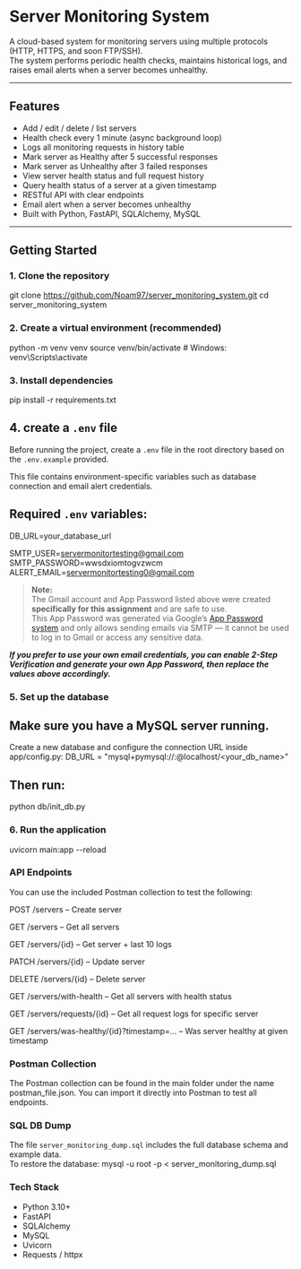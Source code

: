 # Server Monitoring System

A cloud-based system for monitoring servers using multiple protocols (HTTP, HTTPS, and soon FTP/SSH).  
The system performs periodic health checks, maintains historical logs, and raises email alerts when a server becomes unhealthy.

---

## Features

- Add / edit / delete / list servers
- Health check every 1 minute (async background loop)
- Logs all monitoring requests in history table
- Mark server as Healthy after 5 successful responses
- Mark server as Unhealthy after 3 failed responses
- View server health status and full request history
- Query health status of a server at a given timestamp
- RESTful API with clear endpoints
- Email alert when a server becomes unhealthy
- Built with Python, FastAPI, SQLAlchemy, MySQL

---

## Getting Started

### 1. Clone the repository

git clone https://github.com/Noam97/server_monitoring_system.git
cd server_monitoring_system


### 2. Create a virtual environment (recommended)

python -m venv venv
source venv/bin/activate  # Windows: venv\Scripts\activate

### 3. Install dependencies

pip install -r requirements.txt

## 4. create a `.env` file

Before running the project, create a `.env` file in the root directory based on the `.env.example` provided.

This file contains environment-specific variables such as database connection and email alert credentials.

## Required `.env` variables:

DB_URL=your_database_url

SMTP_USER=servermonitortesting@gmail.com
SMTP_PASSWORD=wwsdxiomtogvzwcm
ALERT_EMAIL=servermonitortesting0@gmail.com

> **Note:**  
> The Gmail account and App Password listed above were created **specifically for this assignment** and are safe to use.  
> This App Password was generated via Google’s [App Password system](https://support.google.com/accounts/answer/185833) and only allows sending emails via SMTP — it cannot be used to log in to Gmail or access any sensitive data.

***If you prefer to use your own email credentials, you can enable 2-Step Verification and generate your own App Password, then replace the values above accordingly.***

### 5. Set up the database

## Make sure you have a MySQL server running.

Create a new database and configure the connection URL inside app/config.py:
  DB_URL = "mysql+pymysql://<user>:<password>@localhost/<your_db_name>"
  
## Then run:
python db/init_db.py


### 6. Run the application
uvicorn main:app --reload

### API Endpoints
You can use the included Postman collection to test the following:

POST /servers – Create server

GET /servers – Get all servers

GET /servers/{id} – Get server + last 10 logs

PATCH /servers/{id} – Update server

DELETE /servers/{id} – Delete server

GET /servers/with-health – Get all servers with health status

GET /servers/requests/{id} – Get all request logs for specific server

GET /servers/was-healthy/{id}?timestamp=... – Was server healthy at given timestamp


###  Postman Collection
The Postman collection can be found in the main folder under the name postman_file.json.
You can import it directly into Postman to test all endpoints.


### SQL DB Dump
The file `server_monitoring_dump.sql` includes the full database schema and example data.  
To restore the database:
mysql -u root -p < server_monitoring_dump.sql


### Tech Stack
- Python 3.10+
- FastAPI
- SQLAlchemy
- MySQL
- Uvicorn
- Requests / httpx








